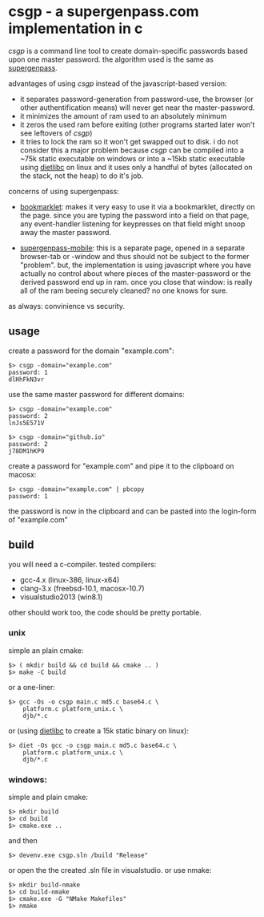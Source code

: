 # csgp - a supergenpass.com implementation in c

*csgp* is a command line tool to create domain-specific passwords based
upon one master password. the algorithm used is the same as [supergenpass][1].

advantages of using *csgp* instead of the javascript-based version:

* it separates password-generation from password-use, the browser (or other
  authentification means) will never get near the master-password.
* it minimizes the amount of ram used to an absolutely minimum
* it zeros the used ram before exiting (other programs started later
  won't see leftovers of *csgp*)
* it tries to lock the ram so it won't get swapped out to disk. i do not
  consider this a major problem because *csgp* can be compiled into a ~75k
  static executable on windows or into a ~15kb static executable using 
  [dietlibc][3] on linux and it uses only a handful of bytes (allocated on the
  stack, not the heap) to do it's job.


concerns of using supergenpass:

* [bookmarklet][1]: makes it very easy to use it via a bookmarklet, directly on
  the page. since you are typing the password into a field on that page, any
  event-handler listening for keypresses on that field might snoop away
  the master password.

* [supergenpass-mobile][2]: this is a separate page, opened in a separate
  browser-tab or -window and thus should not be subject to the former
  "problem". but, the implementation is using javascript where you have
  actually no control about where pieces of the master-password or the
  derived password end up in ram. once you close that window: is really
  all of the ram beeing securely cleaned? no one knows for sure.

as always: convinience vs security.

## usage

create a password for the domain "example.com":

    $> csgp -domain="example.com"
    password: 1
    dlHhFkN3vr

use the same master password for different domains:

    $> csgp -domain="example.com"
    password: 2
    lnJs5E571V

    $> csgp -domain="github.io"
    password: 2
    j78DM1hKP9

create a password for "example.com" and pipe it to the clipboard
on macosx:

    $> csgp -domain="example.com" | pbcopy
    password: 1

the password is now in the clipboard and can be pasted into the
login-form of "example.com"


## build

you will need a c-compiler. tested compilers:

* gcc-4.x (linux-386, linux-x64)
* clang-3.x (freebsd-10.1, macosx-10.7)
* visualstudio2013 (win8.1)

other should work too, the code should be pretty portable.

### unix

simple an plain cmake:

    $> ( mkdir build && cd build && cmake .. )
    $> make -C build

or a one-liner:

    $> gcc -Os -o csgp main.c md5.c base64.c \
        platform.c platform_unix.c \
        djb/*.c

or (using [dietlibc][3] to create a 15k static binary on linux):

    $> diet -Os gcc -o csgp main.c md5.c base64.c \
        platform.c platform_unix.c \
        djb/*.c

### windows:

simple and plain cmake:

    $> mkdir build
    $> cd build
    $> cmake.exe ..

and then

    $> devenv.exe csgp.sln /build "Release"

or open the the created .sln file in visualstudio. or use nmake:

    $> mkdir build-nmake
    $> cd build-nmake
    $> cmake.exe -G "NMake Makefiles"
    $> nmake


[1]: http://supergenpass.com/
[2]: https://chriszarate.github.io/supergenpass/mobile/
[3]: https://www.fefe.de/dietlibc/
